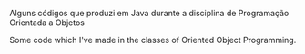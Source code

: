Alguns códigos que produzi em Java durante a disciplina de Programação Orientada a Objetos

Some code which I've made in the classes of Oriented Object Programming.

